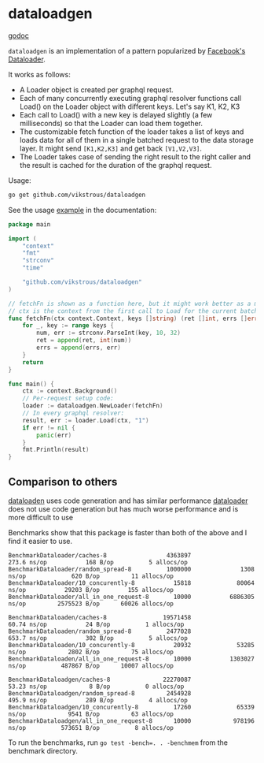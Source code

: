 # dataloadgen

[godoc](https://pkg.go.dev/github.com/vikstrous/dataloadgen)

`dataloadgen` is an implementation of a pattern popularized by [Facebook's Dataloader](https://github.com/graphql/dataloader).

It works as follows:
* A Loader object is created per graphql request.
* Each of many concurrently executing graphql resolver functions call Load() on the Loader object with different keys. Let's say K1, K2, K3
* Each call to Load() with a new key is delayed slightly (a few milliseconds) so that the Loader can load them together.
* The customizable fetch function of the loader takes a list of keys and loads data for all of them in a single batched request to the data storage layer. It might send `[K1,K2,K3]` and get back `[V1,V2,V3]`.
* The Loader takes case of sending the right result to the right caller and the result is cached for the duration of the graphql request.

Usage:

```sh
go get github.com/vikstrous/dataloadgen
```

See the usage [example](https://pkg.go.dev/github.com/vikstrous/dataloadgen#example-Loader) in the documentation:
```go
package main

import (
	"context"
	"fmt"
	"strconv"
	"time"

	"github.com/vikstrous/dataloadgen"
)

// fetchFn is shown as a function here, but it might work better as a method
// ctx is the context from the first call to Load for the current batch
func fetchFn(ctx context.Context, keys []string) (ret []int, errs []error) {
    for _, key := range keys {
        num, err := strconv.ParseInt(key, 10, 32)
        ret = append(ret, int(num))
        errs = append(errs, err)
    }
    return
}

func main() {
    ctx := context.Background()
    // Per-request setup code:
    loader := dataloadgen.NewLoader(fetchFn)
    // In every graphql resolver:
    result, err := loader.Load(ctx, "1")
    if err != nil {
        panic(err)
    }
    fmt.Println(result)
}
```

## Comparison to others

[dataloaden](https://github.com/vektah/dataloaden) uses code generation and has similar performance
[dataloader](https://github.com/graph-gophers/dataloader) does not use code generation but has much worse performance and is more difficult to use

Benchmarks show that this package is faster than both of the above and I find it easier to use.

```
BenchmarkDataloader/caches-8                 4363897               273.6 ns/op           168 B/op          5 allocs/op
BenchmarkDataloader/random_spread-8          1000000              1308 ns/op             620 B/op         11 allocs/op
BenchmarkDataloader/10_concurently-8           15818             80064 ns/op           29203 B/op        155 allocs/op
BenchmarkDataloader/all_in_one_request-8       10000           6886305 ns/op         2575523 B/op      60026 allocs/op

BenchmarkDataloaden/caches-8                19571458                60.74 ns/op           24 B/op          1 allocs/op
BenchmarkDataloaden/random_spread-8          2477028               653.7 ns/op           302 B/op          5 allocs/op
BenchmarkDataloaden/10_concurently-8           20932             53285 ns/op            2802 B/op         75 allocs/op
BenchmarkDataloaden/all_in_one_request-8       10000           1303027 ns/op          487867 B/op      10007 allocs/op

BenchmarkDataloadgen/caches-8               22270087                53.23 ns/op            8 B/op          0 allocs/op
BenchmarkDataloadgen/random_spread-8         2454928               495.9 ns/op           289 B/op          4 allocs/op
BenchmarkDataloadgen/10_concurently-8          17260             65339 ns/op            9541 B/op         63 allocs/op
BenchmarkDataloadgen/all_in_one_request-8      10000            978196 ns/op          573651 B/op          8 allocs/op
```

To run the benchmarks, run `go test -bench=. . -benchmem` from the benchmark directory.
